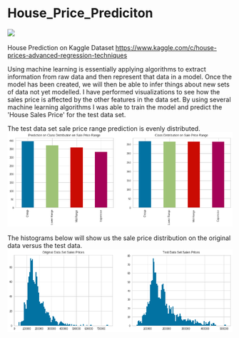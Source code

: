 # House_Price_Prediciton

![](https://encrypted-tbn0.gstatic.com/images?q=tbn:ANd9GcQDQQxHmB1SgnTZD_AoHaug-DBu4XqQdQ_VpGiYBJjbIdYRTL-Jxg)


House Prediction on Kaggle Dataset
https://www.kaggle.com/c/house-prices-advanced-regression-techniques

Using machine learning is essentially applying algorithms to extract information from raw data and then represent that data in a model.  Once the model has been created, we will then be able to infer things about new sets of data not yet modelled.
I have performed visualizations to see how the sales price is affected by the other features in the data set. By using several machine learning algorithms I was able to train the model and predict the 'House Sales Price' for the test data set.

The test data set sale price range prediction is evenly distributed.
![](images/output_114_0.png)

The histograms below will show us the sale price distribution on the original data versus the test data.
![](images/output_80_0.png)
